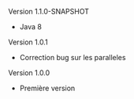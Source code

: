 Version 1.1.0-SNAPSHOT
- Java 8

Version 1.0.1
- Correction bug sur les paralleles 

Version 1.0.0
- Première version